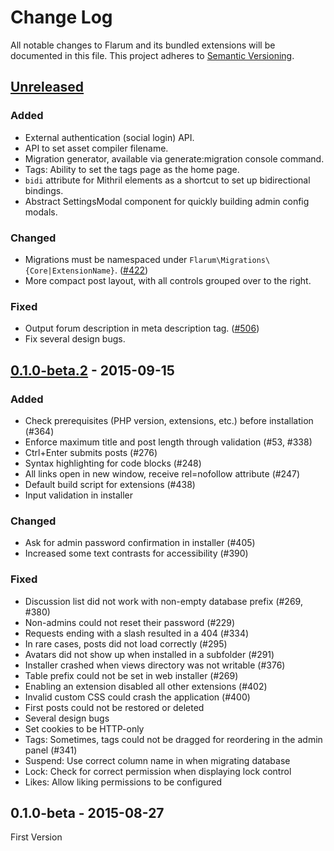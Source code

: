 # Change Log
All notable changes to Flarum and its bundled extensions will be documented in this file.
This project adheres to [Semantic Versioning](http://semver.org/).

## [Unreleased][unreleased]
### Added
- External authentication (social login) API.
- API to set asset compiler filename.
- Migration generator, available via generate:migration console command.
- Tags: Ability to set the tags page as the home page.
- `bidi` attribute for Mithril elements as a shortcut to set up bidirectional bindings.
- Abstract SettingsModal component for quickly building admin config modals.

### Changed
- Migrations must be namespaced under `Flarum\Migrations\{Core|ExtensionName}`. ([#422](https://github.com/flarum/core/issues/422))
- More compact post layout, with all controls grouped over to the right.

### Fixed
- Output forum description in meta description tag. ([#506](https://github.com/flarum/core/issues/506))
- Fix several design bugs.

## [0.1.0-beta.2] - 2015-09-15
### Added
- Check prerequisites (PHP version, extensions, etc.) before installation (#364)
- Enforce maximum title and post length through validation (#53, #338)
- Ctrl+Enter submits posts (#276)
- Syntax highlighting for code blocks (#248)
- All links open in new window, receive rel=nofollow attribute (#247)
- Default build script for extensions (#438)
- Input validation in installer

### Changed
- Ask for admin password confirmation in installer (#405)
- Increased some text contrasts for accessibility (#390)

### Fixed
- Discussion list did not work with non-empty database prefix (#269, #380)
- Non-admins could not reset their password (#229)
- Requests ending with a slash resulted in a 404 (#334)
- In rare cases, posts did not load correctly (#295)
- Avatars did not show up when installed in a subfolder (#291)
- Installer crashed when views directory was not writable (#376)
- Table prefix could not be set in web installer (#269)
- Enabling an extension disabled all other extensions (#402)
- Invalid custom CSS could crash the application (#400)
- First posts could not be restored or deleted
- Several design bugs
- Set cookies to be HTTP-only
- Tags: Sometimes, tags could not be dragged for reordering in the admin panel (#341)
- Suspend: Use correct column name in when migrating database
- Lock: Check for correct permission when displaying lock control
- Likes: Allow liking permissions to be configured

## 0.1.0-beta - 2015-08-27
First Version

[unreleased]: https://github.com/flarum/core/compare/v0.1.0-beta.2...HEAD
[0.1.0-beta.2]: https://github.com/flarum/core/compare/v0.1.0-beta...v0.1.0-beta.2
